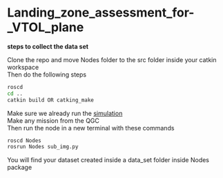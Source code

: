 # Landing_zone_assessment_for-_VTOL_plane
**steps to collect the data set**<br/>

Clone the repo and move Nodes folder to the src folder inside your catkin workspace<br/>
Then do the following steps
```bash
roscd 
cd ..
catkin build OR catking_make  
```
Make sure we already run the [simulation](https://github.com/frontw/inno_sim_interface-)<br/>
Make any mission from the QGC<br/>
Then run the node in a new terminal with these commands
```bash
roscd Nodes
rosrun Nodes sub_img.py
```
You will find your dataset created inside a data_set folder inside Nodes package 